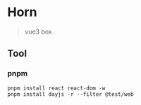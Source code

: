 # Horn

> vue3 box

## Tool

### pnpm

```
pnpm install react react-dom -w
pnpm install dayjs -r --filter @test/web
```
